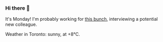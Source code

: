 ### Hi there :wave:

It's Monday! I'm probably working for [this bunch](https://github.com/kohofinancial), interviewing a potential new colleague.

Weather in Toronto: sunny, at +8°C.
